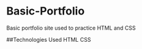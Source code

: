 # Basic-Portfolio

Basic portfolio site used to practice HTML and CSS

##Technologies Used
HTML
CSS
